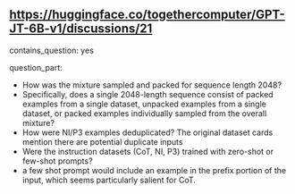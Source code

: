 ## https://huggingface.co/togethercomputer/GPT-JT-6B-v1/discussions/21

contains_question: yes

question_part:
- How was the mixture sampled and packed for sequence length 2048?
- Specifically, does a single 2048-length sequence consist of packed examples from a single dataset, unpacked examples from a single dataset, or packed examples individually sampled from the overall mixture?
- How were NI/P3 examples deduplicated? The original dataset cards mention there are potential duplicate inputs
- Were the instruction datasets (CoT, NI, P3) trained with zero-shot or few-shot prompts?
- a few shot prompt would include an example in the prefix portion of the input, which seems particularly salient for CoT.